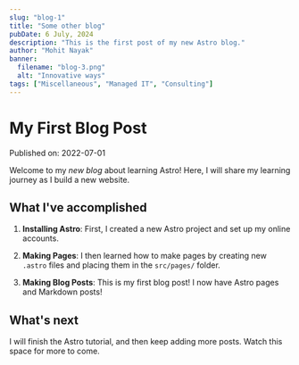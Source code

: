 ```yaml
---
slug: "blog-1"
title: "Some other blog"
pubDate: 6 July, 2024
description: "This is the first post of my new Astro blog."
author: "Mohit Nayak"
banner:
  filename: "blog-3.png"
  alt: "Innovative ways"
tags: ["Miscellaneous", "Managed IT", "Consulting"]
---
```


# My First Blog Post

Published on: 2022-07-01

Welcome to my _new blog_ about learning Astro! Here, I will share my learning journey as I build a new website.

## What I've accomplished

1. **Installing Astro**: First, I created a new Astro project and set up my online accounts.

2. **Making Pages**: I then learned how to make pages by creating new `.astro` files and placing them in the `src/pages/` folder.

3. **Making Blog Posts**: This is my first blog post! I now have Astro pages and Markdown posts!

## What's next

I will finish the Astro tutorial, and then keep adding more posts. Watch this space for more to come.
